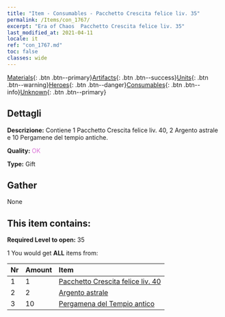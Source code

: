 ```yaml
---
title: "Item - Consumables - Pacchetto Crescita felice liv. 35"
permalink: /Items/con_1767/
excerpt: "Era of Chaos  Pacchetto Crescita felice liv. 35"
last_modified_at: 2021-04-11
locale: it
ref: "con_1767.md"
toc: false
classes: wide
---
```

 [Materials](/it/Items/){: .btn .btn--primary}[Artifacts](/it/Items/Artifacts/){: .btn .btn--success}[Units](/it/Items/Units/){: .btn .btn--warning}[Heroes](/it/Items/Heroes/){: .btn .btn--danger}[Consumables](/it/Items/Consumables/){: .btn .btn--info}[Unknown](/it/Items/Unknown/){: .btn .btn--primary}

## Dettagli
 **Descrizione:** Contiene 1 Pacchetto Crescita felice liv. 40, 2 Argento astrale e 10 Pergamene del tempio antiche.

 **Quality:** <span style="color: #DA70D6">OK</span>

 **Type:** Gift

## Gather

  None

## This item contains:

 **Required Level to open:** 35

 1 You would get **ALL** items  from:

  | Nr | Amount |     Item    |
  |:---|:-------|:------------|
  | 1 | 1 | [Pacchetto Crescita felice liv. 40](/it/Items/con_1768/) | 
  | 2 | 2 | [Argento astrale](/it/Items/con_969/) | 
  | 3 | 10 | [Pergamena del Tempio antico](/it/Items/con_697/) | 
